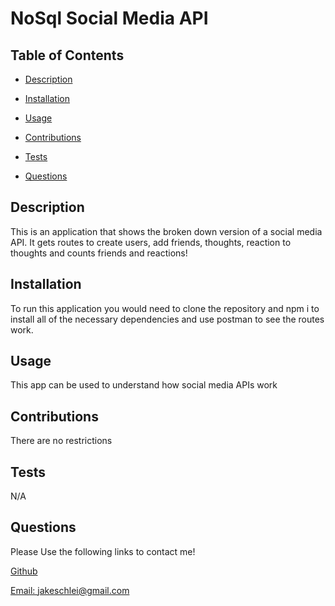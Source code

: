  
  
  # NoSql Social Media API
  
  

  ## Table of Contents
  - [Description](#description)
  - [Installation](#installation)
  - [Usage](#usage)
  - [Contributions](#contributions)
  - [Tests](#tests)
  
  - [Questions](#questions)


  ## Description
  This is an application that shows the broken down version of a social media API. It gets routes to create users, add friends, thoughts, reaction to thoughts and counts friends and reactions!

  ## Installation
  To run this application you would need to clone the repository and npm i to install all of the necessary dependencies and use postman to see the routes work.

  ## Usage
  This app can be used to understand how social media APIs work

  ## Contributions
  There are no restrictions

  ## Tests
  N/A

  

  

  

  ## Questions
  Please Use the following links to contact me!
  
  [Github](https://github.com/JakeSchlei)
  
 [Email: jakeschlei@gmail.com](mailto:jakeschlei@gmail.com)
